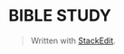 # BIBLE STUDY


> Written with [StackEdit](https://stackedit.io/).
<!--stackedit_data:
eyJoaXN0b3J5IjpbNjIxMDY1MDg4XX0=
-->
